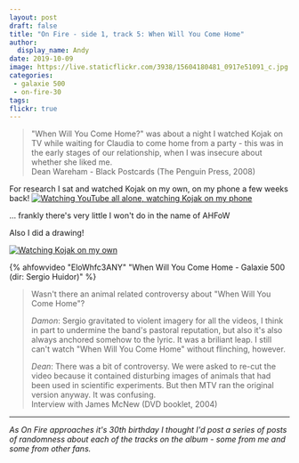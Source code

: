 ```yaml
---
layout: post
draft: false
title: "On Fire - side 1, track 5: When Will You Come Home"
author:
  display_name: Andy
date: 2019-10-09
image: https://live.staticflickr.com/3938/15604180481_0917e51091_c.jpg
categories:
 - galaxie 500
 - on-fire-30
tags:
flickr: true
---
```


> "When Will You Come Home?" was about a night I watched Kojak on TV while waiting for Claudia to come home from a party - this was in the early stages of our relationship, when I was insecure about whether she liked me.  
> Dean Wareham - Black Postcards (The Penguin Press, 2008)

For research I sat and watched Kojak on my own, on my phone a few weeks back!
<a data-flickr-embed="true"  href="https://www.flickr.com/photos/grange85/15604180481/in/photolist-pLTvdv-2E3CZ" title="Watching YouTube all alone, watching Kojak on my phone"><img src="https://live.staticflickr.com/3938/15604180481_0917e51091_c.jpg" alt="Watching YouTube all alone, watching Kojak on my phone"></a>

... frankly there's very little I won't do in the name of AHFoW

Also I did a drawing!

<a data-flickr-embed="true"  href="https://www.flickr.com/photos/grange85/48825574552/in/datetaken/" title="Watching Kojak on my own"><img src="https://live.staticflickr.com/65535/48825574552_5c6872e9f9_c.jpg" alt="Watching Kojak on my own"></a>

{% ahfowvideo "EloWhfc3ANY" "When Will You Come Home - Galaxie 500 (dir: Sergio Huidor)" %}

> Wasn't there an animal related controversy about "When Will You Come Home"?  
>  
> *Damon*: Sergio gravitated to violent imagery for all the videos, I think in part to undermine the band's pastoral reputation, but also it's also always anchored somehow to the lyric. It was a briliant leap. I still can't watch "When Will You Come Home" without flinching, however.
>  
> *Dean*: There was a bit of controversy. We were asked to re-cut the video because it contained disturbing images of animals that had been used in scientific experiments. But then MTV ran the original version anyway. It was confusing.  
> Interview with James McNew (DVD booklet, 2004)

---

_As On Fire approaches it's 30th birthday I thought I'd post a series of posts of randomness about each of the tracks on the album - some from me and some from other fans._
